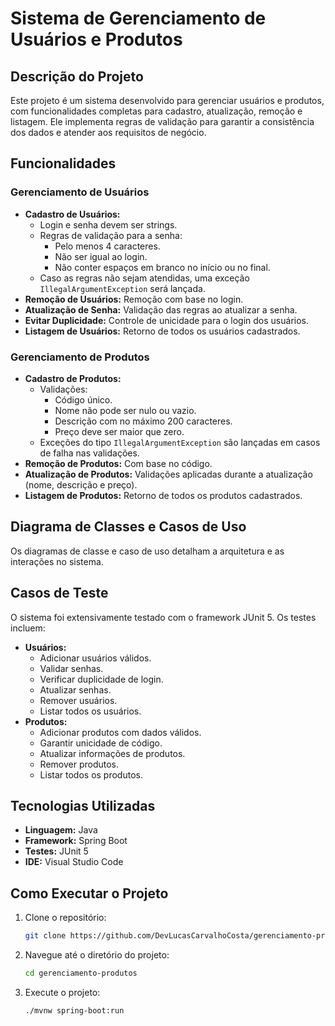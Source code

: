 
# Sistema de Gerenciamento de Usuários e Produtos

## Descrição do Projeto
Este projeto é um sistema desenvolvido para gerenciar usuários e produtos, com funcionalidades completas para cadastro, atualização, remoção e listagem. Ele implementa regras de validação para garantir a consistência dos dados e atender aos requisitos de negócio.

## Funcionalidades

### Gerenciamento de Usuários
- **Cadastro de Usuários:** 
  - Login e senha devem ser strings.
  - Regras de validação para a senha:
    - Pelo menos 4 caracteres.
    - Não ser igual ao login.
    - Não conter espaços em branco no início ou no final.
  - Caso as regras não sejam atendidas, uma exceção `IllegalArgumentException` será lançada.
- **Remoção de Usuários:** Remoção com base no login.
- **Atualização de Senha:** Validação das regras ao atualizar a senha.
- **Evitar Duplicidade:** Controle de unicidade para o login dos usuários.
- **Listagem de Usuários:** Retorno de todos os usuários cadastrados.

### Gerenciamento de Produtos
- **Cadastro de Produtos:** 
  - Validações:
    - Código único.
    - Nome não pode ser nulo ou vazio.
    - Descrição com no máximo 200 caracteres.
    - Preço deve ser maior que zero.
  - Exceções do tipo `IllegalArgumentException` são lançadas em casos de falha nas validações.
- **Remoção de Produtos:** Com base no código.
- **Atualização de Produtos:** Validações aplicadas durante a atualização (nome, descrição e preço).
- **Listagem de Produtos:** Retorno de todos os produtos cadastrados.

## Diagrama de Classes e Casos de Uso
Os diagramas de classe e caso de uso detalham a arquitetura e as interações no sistema.

## Casos de Teste
O sistema foi extensivamente testado com o framework JUnit 5. Os testes incluem:
- **Usuários:**
  - Adicionar usuários válidos.
  - Validar senhas.
  - Verificar duplicidade de login.
  - Atualizar senhas.
  - Remover usuários.
  - Listar todos os usuários.
- **Produtos:**
  - Adicionar produtos com dados válidos.
  - Garantir unicidade de código.
  - Atualizar informações de produtos.
  - Remover produtos.
  - Listar todos os produtos.

## Tecnologias Utilizadas
- **Linguagem:** Java
- **Framework:** Spring Boot
- **Testes:** JUnit 5
- **IDE:** Visual Studio Code

## Como Executar o Projeto
1. Clone o repositório:
   ```bash
   git clone https://github.com/DevLucasCarvalhoCosta/gerenciamento-produtos.git
   ```
2. Navegue até o diretório do projeto:
   ```bash
   cd gerenciamento-produtos
   ```
3. Execute o projeto:
   ```bash
   ./mvnw spring-boot:run
   ```
